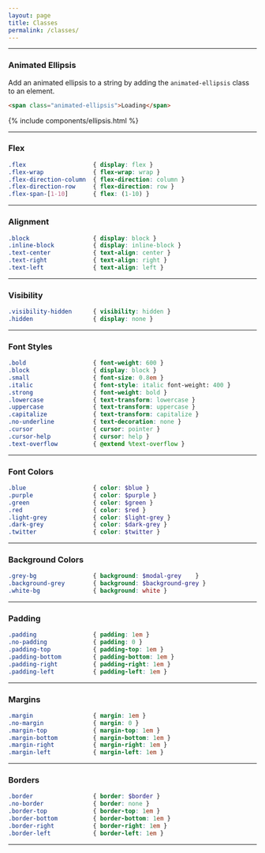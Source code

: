 ```yaml
---
layout: page
title: Classes
permalink: /classes/
---
```


___

### Animated Ellipsis

Add an animated ellipsis to a string by adding the `animated-ellipsis` class to an element.

```html
<span class="animated-ellipsis">Loading</span>
```

{% include components/ellipsis.html %}

___

### Flex

```scss
.flex                   { display: flex }
.flex-wrap              { flex-wrap: wrap }
.flex-direction-column  { flex-direction: column }
.flex-direction-row     { flex-direction: row }
.flex-span-[1-10]       { flex: (1-10) }
```

___

### Alignment

```scss
.block                  { display: block }
.inline-block           { display: inline-block }
.text-center            { text-align: center }
.text-right             { text-align: right }
.text-left              { text-align: left }
```

___

### Visibility

```scss
.visibility-hidden      { visibility: hidden }
.hidden                 { display: none }
```

___

### Font Styles

```scss
.bold                   { font-weight: 600 }
.block                  { display: block }
.small                  { font-size: 0.8em }
.italic                 { font-style: italic font-weight: 400 }
.strong                 { font-weight: bold }
.lowercase              { text-transform: lowercase }
.uppercase              { text-transform: uppercase }
.capitalize             { text-transform: capitalize }
.no-underline           { text-decoration: none }
.cursor                 { cursor: pointer }
.cursor-help            { cursor: help }
.text-overflow          { @extend %text-overflow }
```

___

### Font Colors

```scss
.blue                   { color: $blue }
.purple                 { color: $purple }
.green                  { color: $green }
.red                    { color: $red }
.light-grey             { color: $light-grey }
.dark-grey              { color: $dark-grey }
.twitter                { color: $twitter }
```

___

### Background Colors

```scss
.grey-bg                { background: $modal-grey    }
.background-grey        { background: $background-grey }
.white-bg               { background: white }
```

___

### Padding

```scss
.padding                { padding: 1em }
.no-padding             { padding: 0 }
.padding-top            { padding-top: 1em }
.padding-bottom         { padding-bottom: 1em }
.padding-right          { padding-right: 1em }
.padding-left           { padding-left: 1em }
```

___

### Margins

```scss
.margin                 { margin: 1em }
.no-margin              { margin: 0 }
.margin-top             { margin-top: 1em }
.margin-bottom          { margin-bottom: 1em }
.margin-right           { margin-right: 1em }
.margin-left            { margin-left: 1em }
```

___

### Borders

```scss
.border                 { border: $border }
.no-border              { border: none }
.border-top             { border-top: 1em }
.border-bottom          { border-bottom: 1em }
.border-right           { border-right: 1em }
.border-left            { border-left: 1em }
```

___

